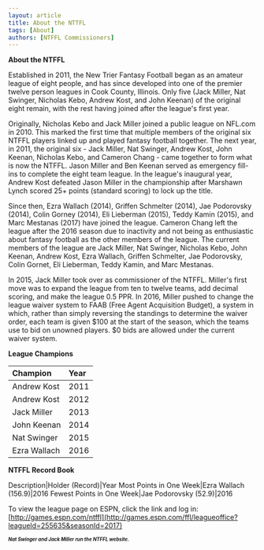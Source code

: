 ```yaml
---
layout: article
title: About the NTTFL
tags: [About]
authors: [NTFFL Commissioners]
---
```


**About the NTFFL**

Established in 2011, the New Trier Fantasy Football began as an amateur league of eight people, and has since developed into one of the premier twelve person leagues in Cook County, Illinois. Only five (Jack Miller, Nat Swinger, Nicholas Kebo, Andrew Kost, and John Keenan) of the original eight remain, with the rest having joined after the league's first year. 

Originally, Nicholas Kebo and Jack Miller joined a public league on NFL.com in 2010. This marked the first time that multiple members of the original six NTFFL players linked up and played fantasy football together. The next year, in 2011, the original six - Jack Miller, Nat Swinger, Andrew Kost, John Keenan, Nicholas Kebo, and Cameron Chang - came together to form what is now the NTFFL. Jason Miller and Ben Keenan served as emergency fill-ins to complete the eight team league. In the league's inaugural year, Andrew Kost defeated Jason Miller in the championship after Marshawn Lynch scored 25+ points (standard scoring) to lock up the title. 

Since then, Ezra Wallach (2014), Griffen Schmelter (2014), Jae Podorovsky (2014), Colin Gorney (2014), Eli Lieberman (2015), Teddy Kamin (2015), and Marc Mestanas (2017) have joined the league. Cameron Chang left the league after the 2016 season due to inactivity and not being as enthusiastic about fantasy football as the other members of the league. The current members of the league are Jack Miller, Nat Swinger, Nicholas Kebo, John Keenan, Andrew Kost, Ezra Wallach, Griffen Schmelter, Jae Podorovsky, Colin Gornet, Eli Lieberman, Teddy Kamin, and Marc Mestanas.

In 2015, Jack Miller took over as commissioner of the NTFFL. Miller's first move was to expand the league from ten to twelve teams, add decimal scoring, and make the league 0.5 PPR. In 2016, Miller pushed to change the league waiver system to FAAB (Free Agent Acquisition Budget), a system in which, rather than simply reversing the standings to determine the waiver order, each team is given $100 at the start of the season, which the teams use to bid on unowned players. $0 bids are allowed under the current waiver system.

**League Champions**

Champion|Year
:--|:--|
Andrew Kost|2011
Andrew Kost|2012
Jack Miller|2013
John Keenan|2014
Nat Swinger|2015
Ezra Wallach|2016

**NTFFL Record Book**

Description|Holder (Record)|Year
Most Points in One Week|Ezra Wallach (156.9)|2016
Fewest Points in One Week|Jae Podorovsky (52.9)|2016






To view the league page on ESPN, click the link and log in: [http://games.espn.com/ntffl](http://games.espn.com/ffl/leagueoffice?leagueId=255635&seasonId=2017)

<sup><sup>***Nat Swinger and Jack Miller run the NTFFL website.***<sup></sup>
